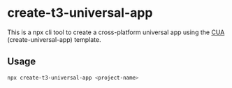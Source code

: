 # create-t3-universal-app

This is a npx cli tool to create a cross-platform universal app using the [CUA](
<https://github.com/chen-rn/CUA>) (create-universal-app) template.

## Usage

```bash
npx create-t3-universal-app <project-name>
```
